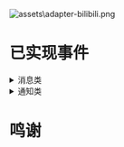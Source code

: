 ![assets\adapter-bilibili.png](https://socialify.git.ci/wwweww/adapter-bilibili/image?description=1&descriptionEditable=%E9%80%82%E9%85%8D%E5%93%94%E5%93%A9%E5%93%94%E5%93%A9%E7%9B%B4%E6%92%AD%E9%97%B4websocket%E5%8D%8F%E8%AE%AE%E7%9A%84nonebot2%E9%80%82%E9%85%8D%E5%99%A8&font=Inter&forks=1&issues=1&logo=https%3A%2F%2Fgithub.com%2Fwwweww%2Fadapter-bilibili%2Fblob%2Fmain%2Fassets%2Fa.png%3Fraw%3Dtrue&name=1&pattern=Charlie%20Brown&stargazers=1&theme=Light)

# 已实现事件
<details>
  <summary>消息类</summary>
  `Danmu_msg`弹幕
  `Super_chat_message`醒目留言
</details>
<details>
  <summary>通知类</summary>
  `Combo_send`连击礼物
  `Send_gift`投喂礼物
  `Common_notice_danmaku`限时任务
  `Entry_effect`舰长进房
  `Interact_word`普通进房消息
  `Guard_buy`上舰
  `User_toast_msg`续费舰长
  `Notice_msg`在本房间续费了舰长
  `Like_info_v3_click`点赞
  `Like_info_v3_update`总点赞数
  `Online_rank_count`在线等级统计
  `Room_change`房间信息变动
  `Room_real_time_message_update`房间数据
  `Watched_change`直播间实时观看人数
  `Stop_live_room_list`实时下播列表
  `Room_real_time_message_update`房间数据
  `Room_real_time_message_update`房间数据
  
</details>


# 鸣谢

